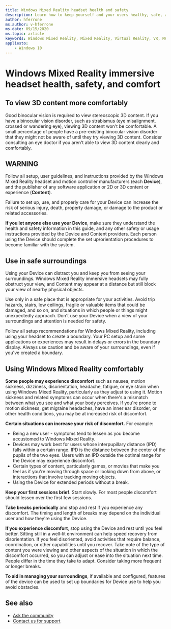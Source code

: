 ```yaml
---
title: Windows Mixed Reality headset health and safety
description: Learn how to keep yourself and your users healthy, safe, and comfortable when using Windows Mixed Reality apps.
author: hferrone
ms.author: v-hferrone
ms.date: 09/15/2020
ms.topic: article
keywords: Windows Mixed Reality, Mixed Reality, Virtual Reality, VR, MR, Feedback, Feedback Hub, bugs
appliesto:
    - Windows 10
---
```


# Windows Mixed Reality immersive headset health, safety, and comfort

## To view 3D content more comfortably

Good binocular vision is required to view stereoscopic 3D content. If you have a binocular vision disorder, such as strabismus (eye misalignment, crossed or wandering eye), viewing 3D content won't be comfortable. A small percentage of people have a pre-existing binocular vision disorder that they might not be aware of until they try viewing 3D content. Consider consulting an eye doctor if you aren't able to view 3D content clearly and comfortably.

## WARNING

Follow all setup, user guidelines, and instructions provided by the Windows Mixed Reality headset and motion controller manufacturers (each **Device**), and the publisher of any software application or 2D or 3D content or experience (**Content**).

Failure to set up, use, and properly care for your Device can increase the risk of serious injury, death, property damage, or damage to the product or related accessories.

**If you let anyone else use your Device**, make sure they understand the health and safety information in this guide, and any other safety or usage instructions provided by the Device and Content providers. Each person using the Device should complete the set up/orientation procedures to become familiar with the system.

## Use in safe surroundings

Using your Device can distract you and keep you from seeing your surroundings. Windows Mixed Reality immersive headsets may fully obstruct your view, and Content may appear at a distance but still block your view of nearby physical objects.

Use only in a safe place that is appropriate for your activities. Avoid trip hazards, stairs, low ceilings, fragile or valuable items that could be damaged, and so on, and situations in which people or things might unexpectedly approach. Don't use your Device when a view of your surroundings and attention is needed for safety.

Follow all setup recommendations for Windows Mixed Reality, including using your headset to create a boundary. Your PC setup and some applications or experiences may result in delays or errors in the boundary display. Always use caution and be aware of your surroundings, even if you've created a boundary.

## Using Windows Mixed Reality comfortably

**Some people may experience discomfort** such as nausea, motion sickness, dizziness, disorientation, headache, fatigue, or eye strain when using Windows Mixed Reality, particularly as they adjust to using it. Motion sickness and related symptoms can occur when there's a mismatch between what you see and what your body perceives. If you're prone to motion sickness, get migraine headaches, have an inner ear disorder, or other health conditions, you may be at increased risk of discomfort.

**Certain situations can increase your risk of discomfort.** For example:

* Being a new user - symptoms tend to lessen as you become accustomed to Windows Mixed Reality.
* Devices may work best for users whose interpupillary distance (IPD) falls within a certain range. IPD is the distance between the center of the pupils of the two eyes. Users with an IPD outside the optimal range for the Device may experience discomfort.
* Certain types of content, particularly games, or movies that make you feel as if you're moving through space or looking down from above, or interactions that involve tracking moving objects.
* Using the Device for extended periods without a break.

**Keep your first sessions brief**. Start slowly. For most people discomfort should lessen over the first few sessions.

**Take breaks periodically** and stop and rest if you experience any discomfort. The timing and length of breaks may depend on the individual user and how they're using the Device.

**If you experience discomfort**, stop using the Device and rest until you feel better. Sitting still in a well-lit environment can help speed recovery from disorientation. If you feel disoriented, avoid activities that require balance, coordination, or other capabilities until you recover. Take note of the type of content you were viewing and other aspects of the situation in which the discomfort occurred, so you can adjust or ease into the situation next time. People differ in the time they take to adapt. Consider taking more frequent or longer breaks.

**To aid in managing your surroundings**, if available and configured, features of the device can be used to set up boundaries for Device use to help you avoid obstacles.


## See also
* [Ask the community](https://answers.microsoft.com)
* [Contact us for support](https://support.microsoft.com/contactus/)
